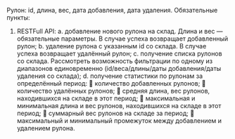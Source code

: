 Рулон: id, длина, вес, дата добавления, дата удаления.
Обязательные пункты:
1. RESTFull API:
a. добавление нового рулона на склад. Длина и вес — обязательные
параметры. В случае успеха возвращает добавленный рулон;
b. удаление рулона с указанным id со склада. В случае успеха возвращает
удалённый рулон;
c. получение списка рулонов со склада. Рассмотреть возможность
фильтрации по одному из диапазонов единовременно (id/веса/длины/даты
добавления/даты удаления со склада);
d. получение статистики по рулонам за определённый период:
 количество добавленных рулонов;
 количество удалённых рулонов;
 средняя длина, вес рулонов, находившихся на складе в этот период;
 максимальная и минимальная длина и вес рулонов, находившихся на
складе в этот период;
 суммарный вес рулонов на складе за период;
 максимальный и минимальный промежуток между добавлением и
удалением рулона.